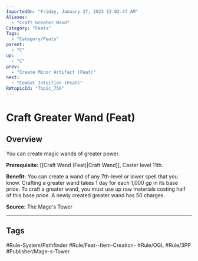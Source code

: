 ```yaml
---
ImportedOn: "Friday, January 27, 2023 12:02:47 AM"
Aliases:
  - "Craft Greater Wand"
Category: "Feats"
Tags:
  - "Category/Feats"
parent:
  - "C"
up:
  - "C"
prev:
  - "Create Minor Artifact (Feat)"
next:
  - "Combat Intuition (Feat)"
RWtopicId: "Topic_756"
---
```

# Craft Greater Wand (Feat)
## Overview
You can create magic wands of greater power.

**Prerequisite:** [[Craft Wand (Feat)|Craft Wand]], Caster level 11th.

**Benefit:** You can create a wand of any 7th-level or lower spell that you know. Crafting a greater wand takes 1 day for each 1,000 gp in its base price. To craft a greater wand, you must use up raw materials costing half of this base price. A newly created greater wand has 50 charges. 

**Source:** The Mage's Tower


---
## Tags
#Rule-System/Pathfinder #Rule/Feat--Item-Creation- #Rule/OGL #Rule/3PP #Publisher/Mage-s-Tower

